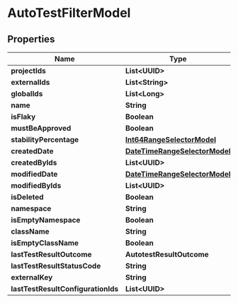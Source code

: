 

# AutoTestFilterModel


## Properties

| Name | Type | Description | Notes |
|------------ | ------------- | ------------- | -------------|
|**projectIds** | **List&lt;UUID&gt;** |  |  [optional] |
|**externalIds** | **List&lt;String&gt;** |  |  [optional] |
|**globalIds** | **List&lt;Long&gt;** |  |  [optional] |
|**name** | **String** |  |  [optional] |
|**isFlaky** | **Boolean** |  |  [optional] |
|**mustBeApproved** | **Boolean** |  |  [optional] |
|**stabilityPercentage** | [**Int64RangeSelectorModel**](Int64RangeSelectorModel.md) |  |  [optional] |
|**createdDate** | [**DateTimeRangeSelectorModel**](DateTimeRangeSelectorModel.md) |  |  [optional] |
|**createdByIds** | **List&lt;UUID&gt;** |  |  [optional] |
|**modifiedDate** | [**DateTimeRangeSelectorModel**](DateTimeRangeSelectorModel.md) |  |  [optional] |
|**modifiedByIds** | **List&lt;UUID&gt;** |  |  [optional] |
|**isDeleted** | **Boolean** |  |  [optional] |
|**namespace** | **String** |  |  [optional] |
|**isEmptyNamespace** | **Boolean** |  |  [optional] |
|**className** | **String** |  |  [optional] |
|**isEmptyClassName** | **Boolean** |  |  [optional] |
|**lastTestResultOutcome** | **AutotestResultOutcome** |  |  [optional] |
|**lastTestResultStatusCode** | **String** |  |  [optional] |
|**externalKey** | **String** |  |  [optional] |
|**lastTestResultConfigurationIds** | **List&lt;UUID&gt;** |  |  [optional] |



